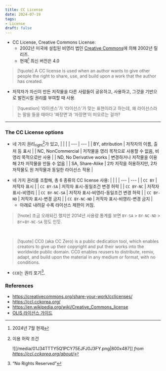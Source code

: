 ```yaml
---
title: CC License
date: 2024-07-19
tags:
- License
draft: false
---
```


- CC License, Creative Commons License:
    - 2002년 미국에 설립된 비영리 법인 [Creative Commons](https://creativecommons.org)에 의해 2002년 릴리즈.
    - 현재[^1] 최신 버전은 4.0

[^1]: 2024년 7월 현재

> [!quote] A CC license is used when an author wants to give other people the right to share, use, and build upon a work that the author has created. 
- 저작자가 자신이 만든 저작물을 다른 사람들이 공유하고, 사용하고, 그것을 기반으로 발전시킬 권리를 부여할 때 사용.

> [!question] ‘라이센스’가 ‘라이선스’가 맞는 표현이라고 하는데, 왜 라이선스라는 말을 들을 때마다 ‘짜장면’과 ‘자장면’이 떠오르는 걸까?


---
### The CC License options
- 네 가지 권리<sub>right</sub>[^2]가 있고,
    | | |
    | --- | --- |
    | BY, attribution | 저작자의 이름, 출처 등 표시 |
    | NC, NonCommercial | 저작물을 영리 목적으로 사용할 수 없음, 비영리 목적으로만 사용 |
    | ND, No Derivative works | 변경하거나 저작물을 이용해 2차 저작물을 만들 수 없음 |
    | SA, Share-Alike | 2차 저작을 허용하지만, 2차 저작물도 원 저작물과 동일한 라이선스 적용 |

[^2]: 이용 허락 조건

    ![[/media/01J34TTTY5Q1PCY75EJFJ0J3FY.png|800x487]]
    *from https://ccl.cckorea.org/about/*

- 네 가지 권리를 조합해, 총 6 종류의 CC license 사용:
    | | |
    | --- | --- |
    | `CC BY` | 저작자 표시 |
    | `CC BY-SA` | 저작자 표시-동일조건 변경 허락 |
    | `CC BY-NC` | 저작자 표시-비영리 |
    | `CC BY-NC-SA` | 저작자 표시-비영리-동일조건 변경 허락 |
    | `CC BY-ND` | 저작자 표시-변경 금지 |
    | `CC BY-NC-ND` | 저작자 표시-비영리-변경 금지 |
    - 아래로 내려갈 수록 라이선스 제한이 커짐.

> [!note] 조금 오래되긴 했지만 2014년 사용량 통계를 보면 `BY-SA` > `BY-NC-ND` > `BY`=`BY-NC-SA` 정도 인듯.

<BR />

> [!quote] CC0 (aka CC Zero) is a public dedication tool, which enables creators to give up their copyright and put their works into the worldwide public domain. CC0 enables reusers to distribute, remix, adapt, and build upon the material in any medium or format, with no conditions.
- `CC0`는 권리 포기[^3].

[^3]: “No Rights Reserved”


### References
- https://creativecommons.org/share-your-work/cclicenses/
- https://ccl.cckorea.org/
- https://en.wikipedia.org/wiki/Creative_Commons_license
- [OLIS 라이선스 가이드](https://olis.or.kr/license/licenseGuide.do)
